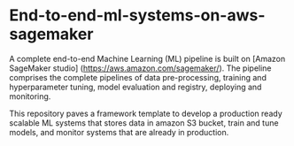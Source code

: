 # End-to-end-ml-systems-on-aws-sagemaker

A complete end-to-end Machine Learning (ML) pipeline is built on [Amazon SageMaker studio]
(https://aws.amazon.com/sagemaker/). The pipeline comprises the complete pipelines of
data pre-processing, training and hyperparameter tuning, model evaluation and registry,
deploying and monitoring.

This repository paves a framework template to develop a production ready
scalable ML systems that stores data in amazon S3 bucket, train and tune models, and
monitor systems that are already in production.
